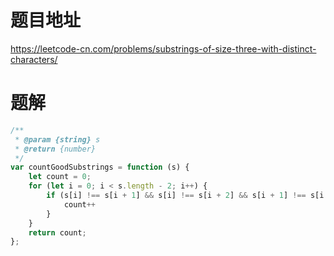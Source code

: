 # 题目地址
https://leetcode-cn.com/problems/substrings-of-size-three-with-distinct-characters/

# 题解
```js
/**
 * @param {string} s
 * @return {number}
 */
var countGoodSubstrings = function (s) {
    let count = 0;
    for (let i = 0; i < s.length - 2; i++) {
        if (s[i] !== s[i + 1] && s[i] !== s[i + 2] && s[i + 1] !== s[i + 2]) {
            count++
        }
    }
    return count;
};
```